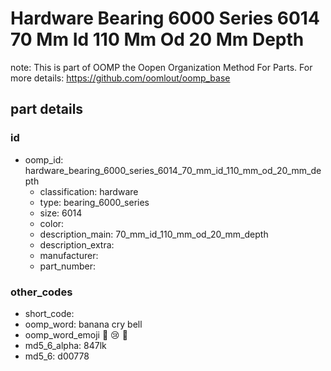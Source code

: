 # Hardware Bearing 6000 Series 6014 70 Mm Id 110 Mm Od 20 Mm Depth  

note: This is part of OOMP the Oopen Organization Method For Parts. For more details: https://github.com/oomlout/oomp_base

##  part details





### id
* oomp_id: hardware_bearing_6000_series_6014_70_mm_id_110_mm_od_20_mm_depth
  * classification: hardware
  * type: bearing_6000_series
  * size: 6014
  * color: 
  * description_main: 70_mm_id_110_mm_od_20_mm_depth
  * description_extra: 
  * manufacturer: 
  * part_number: 

### other_codes
* short_code: 
* oomp_word: banana cry bell
* oomp_word_emoji :banana: :cry: :bell:
* md5_6_alpha: 847lk
* md5_6: d00778